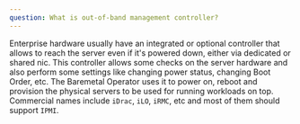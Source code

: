 ```yaml
---
question: What is out-of-band management controller?
---
```


Enterprise hardware usually have an integrated or optional controller that allows to reach the server even if it's powered down, either via dedicated or shared nic. This controller allows some checks on the server hardware and also perform some settings like changing power status, changing Boot Order, etc. The Baremetal Operator uses it to power on, reboot and provision the physical servers to be used for running workloads on top. Commercial names include `iDrac`, `iLO`, `iRMC`, etc and most of them should support `IPMI`.
